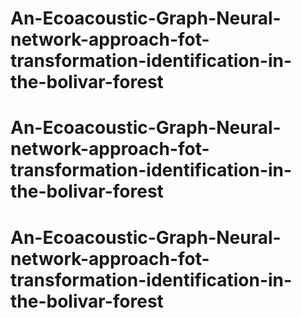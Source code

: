 # An-Ecoacoustic-Graph-Neural-network-approach-fot-transformation-identification-in-the-bolivar-forest
# An-Ecoacoustic-Graph-Neural-network-approach-fot-transformation-identification-in-the-bolivar-forest
# An-Ecoacoustic-Graph-Neural-network-approach-fot-transformation-identification-in-the-bolivar-forest

